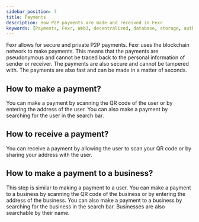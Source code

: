 ```yaml
---
sidebar_position: 7
title: Payments
description: How P2P payments are made and received in Fexr
keywords: [Payments, Fexr, Web3, decentralized, database, storage, authentication, login, console, secure, platform]
---
```


Fexr allows for secure and private P2P payments. Fexr uses the blockchain network to make payments. This means that the payments are pseudonymous and cannot be traced back to the personal information of sender or receiver. The payments are also secure and cannot be tampered with. The payments are also fast and can be made in a matter of seconds.

## How to make a payment?

You can make a payment by scanning the QR code of the user or by entering the address of the user. You can also make a payment by searching for the user in the search bar.

## How to receive a payment?

You can receive a payment by allowing the user to scan your QR code or by sharing your address with the user.

## How to make a payment to a business?

This step is similar to making a payment to a user. You can make a payment to a business by scanning the QR code of the business or by entering the address of the business. You can also make a payment to a business by searching for the business in the search bar. Businesses are also searchable by their name.
